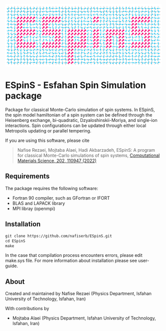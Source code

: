 ![alt text](user-guide/images/logo.png)

# ESpinS - Esfahan Spin Simulation package


Package for classical Monte-Carlo simulation of spin systems.
In ESpinS, the spin model hamiltonian of a spin system can be defined through 
the Heisenberg exchange, bi-quadratic, Dzyaloshinskii-Moriya, and single-ion interactions. 
Spin configurations can be updated through either local Metropolis updating or parallel tempering. 

If you are using this software, please cite
> Nafise Rezaei, Mojtaba Alaei, Hadi Akbarzadeh, ESpinS: A program for classical Monte-Carlo simulations of spin systems, [Computational Materials Science, 202, 110947 (2022)](https://doi.org/10.1016/j.commatsci.2021.110947)


## Requirements

The package requires the following software:

* Fortran 90 compiler, such as GFortran or IFORT
* BLAS and LAPACK library
* MPI libray (openmpi)

## Installation

    git clone https://github.com/nafiserb/ESpinS.git
    cd ESpinS
    make

In the case that compilation process encounters errors, please edit make.sys file. 
For more information about installation please see user-guide.

## About

Created and maintained by Nafise Rezaei (Physics Department, Isfahan University of Technology, Isfahan, Iran)

With contributions by
* Mojtaba Alaei (Physics Department, Isfahan University of Technology, Isfahan, Iran)
